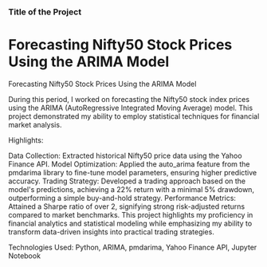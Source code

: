 ### Title of the Project
# Forecasting Nifty50 Stock Prices Using the ARIMA Model

Forecasting Nifty50 Stock Prices Using the ARIMA Model


During this period, I worked on forecasting the Nifty50 stock index prices using the ARIMA (AutoRegressive Integrated Moving Average) model. This project demonstrated my ability to employ statistical techniques for financial market analysis.

Highlights:

Data Collection: Extracted historical Nifty50 price data using the Yahoo Finance API.
Model Optimization: Applied the auto_arima feature from the pmdarima library to fine-tune model parameters, ensuring higher predictive accuracy.
Trading Strategy: Developed a trading approach based on the model's predictions, achieving a 22% return with a minimal 5% drawdown, outperforming a simple buy-and-hold strategy.
Performance Metrics: Attained a Sharpe ratio of over 2, signifying strong risk-adjusted returns compared to market benchmarks.
This project highlights my proficiency in financial analytics and statistical modeling while emphasizing my ability to transform data-driven insights into practical trading strategies.

Technologies Used: Python, ARIMA, pmdarima, Yahoo Finance API, Jupyter Notebook
